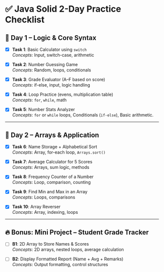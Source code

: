 # ✅ Java Solid 2-Day Practice Checklist

## 📅 Day 1 – Logic & Core Syntax

- [x] **Task 1**: Basic Calculator using `switch`  
  _Concepts_: Input, switch-case, arithmetic

- [x] **Task 2**: Number Guessing Game  
  _Concepts_: Random, loops, conditionals

- [x] **Task 3**: Grade Evaluator (A–F based on score)  
  _Concepts_: if-else, input, logic handling

- [x] **Task 4**: Loop Practice (evens, multiplication table)  
  _Concepts_: `for`, `while`, math

- [x] **Task 5**: Number Stats Analyzer  
  _Concepts_: `for` or `while` loops, Conditionals (`if-else`), Basic arithmetic.

---

## 📅 Day 2 – Arrays & Application

- [x] **Task 6**: Name Storage + Alphabetical Sort  
  _Concepts_: Array, for-each loop, `Arrays.sort()`

- [x] **Task 7**: Average Calculator for 5 Scores  
  _Concepts_: Arrays, sum logic, methods

- [x] **Task 8**: Frequency Counter of a Number  
  _Concepts_: Loop, comparison, counting

- [x] **Task 9**: Find Min and Max in an Array  
  _Concepts_: Loops, comparisons

- [x] **Task 10**: Array Reverser  
  _Concepts_: Array, indexing, loops

---

## 🔥 Bonus: Mini Project – Student Grade Tracker

- [ ] **B1**: 2D Array to Store Names & Scores  
  _Concepts_: 2D arrays, nested loops, average calculation

- [ ] **B2**: Display Formatted Report (Name + Avg + Remarks)  
  _Concepts_: Output formatting, control structures
